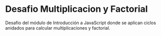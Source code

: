 # Desafio Multiplicacion y Factorial
Desafio del módulo de Introducción a JavaScript donde se aplican ciclos anidados para calcular multiplicaciones y factorial.
